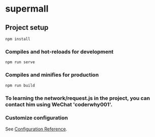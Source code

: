 # supermall

## Project setup
```
npm install
```

### Compiles and hot-reloads for development
```
npm run serve
```

### Compiles and minifies for production
```
npm run build
```

### To learning the network/request.js in the project, you can contact him using WeChat 'coderwhy001'.

### Customize configuration
See [Configuration Reference](https://cli.vuejs.org/config/).
